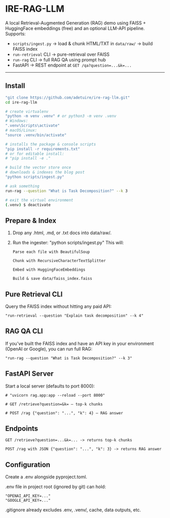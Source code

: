 # IRE-RAG-LLM

A local Retrieval-Augmented Generation (RAG) demo using FAISS + HuggingFace embeddings (free) and an optional LLM-API pipeline.  
Supports:
- `scripts/ingest.py` -> load & chunk HTML/TXT in `data/raw/` -> build FAISS index  
- `run-retrieval` CLI -> pure-retrieval over FAISS  
- `run-rag` CLI -> full RAG QA using prompt hub  
- FastAPI -> REST endpoint at `GET /qa?question=...&k=...`

---

## Install

```bash
"git clone https://github.com/adetuire/ire-rag-llm.git"
cd ire-rag-llm

# create virtualenv
"python -m venv .venv" # or python3 -m venv .venv
# Windows: 
".venv\Scripts\activate"
# macOS/Linux: 
"source .venv/bin/activate"

# installs the package & console scripts
"pip install -r requirements.txt"
# or for editable install:
# "pip install -e ."

# build the vector store once
# downloads & indexes the blog post
"python scripts/ingest.py"   

# ask something
run-rag --question "What is Task Decomposition?" --k 3

# exit the virtual environment
(.venv) $ deactivate


```

## Prepare & Index
1.  Drop any .html, .md, or .txt docs into data/raw/.

2.  Run the ingester:
        "python scripts/ingest.py"
    This will:

        Parse each file with BeautifulSoup

        Chunk with RecursiveCharacterTextSplitter

        Embed with HuggingFaceEmbeddings

        Build & save data/faiss_index.faiss


## Pure Retrieval CLI
Query the FAISS index without hitting any paid API:
    
    "run-retrieval --question "Explain task decomposition" --k 4"


## RAG QA CLI
If you’ve built the FAISS index and have an API key in your environment (OpenAI or Google), you can run full RAG:
    
    "run-rag --question "What is Task Decomposition?" --k 3"

## FastAPI Server
Start a local server (defaults to port 8000):
    
    # "uvicorn rag.app:app --reload --port 8000"
    
    # GET /retrieve?question=&k= – top-k chunks

    # POST /rag {"question": "...", "k": 4} – RAG answer

## Endpoints
    GET /retrieve?question=...&k=... -> returns top-k chunks
    
    POST /rag with JSON {"question": "...", "k": 3} -> returns RAG answer

## Configuration
Create a .env alongside pyproject.toml.

.env file in project root (ignored by git) can hold:

    "OPENAI_API_KEY=..."
    "GOOGLE_API_KEY=..."

.gitignore already excludes .env, .venv/, cache, data outputs, etc.